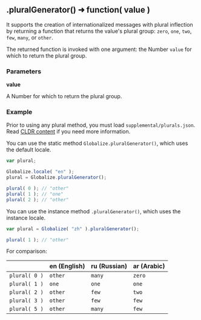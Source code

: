 ## .pluralGenerator() ➜ function( value )

It supports the creation of internationalized messages with plural inflection by
returning a function that returns the value's plural group: `zero`, `one`,
`two`, `few`, `many`, or `other`.

The returned function is invoked with one argument: the Number `value` for which
to return the plural group.

### Parameters

**value**

A Number for which to return the plural group.

### Example

Prior to using any plural method, you must load `supplemental/plurals.json`.
Read [CLDR content](../../../README.md#2-cldr-content) if you need more
information.

You can use the static method `Globalize.pluralGenerator()`, which uses the
default locale.

```javascript
var plural;

Globalize.locale( "en" );
plural = Globalize.pluralGenerator();

plural( 0 ); // "other"
plural( 1 ); // "one"
plural( 2 ); // "other"
```

You can use the instance method `.pluralGenerator()`, which uses the instance
locale.

```javascript
var plural = Globalize( "zh" ).pluralGenerator();

plural( 1 ); // "other"
```

For comparison:

| | en (English) | ru (Russian) | ar (Arabic) |
| --- | --- | --- | --- |
| `plural( 0 )` | `other` | `many` | `zero` |
| `plural( 1 )` | `one` | `one` | `one` |
| `plural( 2 )` | `other` | `few` | `two` |
| `plural( 3 )` | `other` | `few` | `few` |
| `plural( 5 )` | `other` | `many` | `few` |

